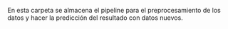 En esta carpeta se almacena el pipeline para el preprocesamiento de los datos y hacer la predicción del resultado con datos nuevos.